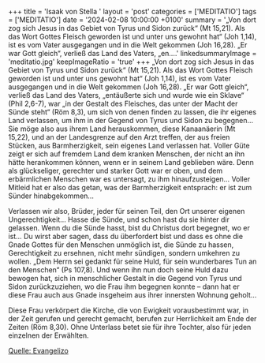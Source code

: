 +++
title = 'Isaak von Stella  '
layout = 'post'
categories = ['MEDITATIO']
tags = ['MEDITATIO']
date = '2024-02-08 10:00:00 +0100'
summary = '„Von dort zog sich Jesus in das Gebiet von Tyrus und Sidon zurück“ (Mt 15,21). Als das Wort Gottes Fleisch geworden ist und unter uns gewohnt hat“ (Joh 1,14), ist es vom Vater ausgegangen und in die Welt gekommen (Joh 16,28). „Er war Gott gleich“, verließ das Land des Vaters, „en....'
linkedsummaryImage = 'meditatio.jpg'
keepImageRatio = 'true'
+++
„Von dort zog sich Jesus in das Gebiet von Tyrus und Sidon zurück“ (Mt 15,21). Als das Wort Gottes Fleisch geworden ist und unter uns gewohnt hat“ (Joh 1,14), ist es vom Vater ausgegangen und in die Welt gekommen (Joh 16,28). „Er war Gott gleich“, verließ das Land des Vaters, „entäußerte sich und wurde wie ein Sklave“ (Phil 2,6-7), war „in der Gestalt des Fleisches, das unter der Macht der Sünde steht“ (Röm 8,3), um sich von denen finden zu lassen, die ihr eigenes Land verlassen, um ihm in der Gegend von Tyrus und Sidon zu begegnen… Sie möge also aus ihrem Land herauskommen, diese Kanaanäerin (Mt 15,22), und an der Landesgrenze auf den Arzt treffen, der aus freien Stücken, aus Barmherzigkeit, sein eigenes Land verlassen hat.<!--more--> Voller Güte zeigt er sich auf fremdem Land dem kranken Menschen, der nicht an ihn hätte herankommen können, wenn er in seinem Land geblieben wäre. Denn als glückseliger, gerechter und starker Gott war er oben, und dem erbärmlichen Menschen war es untersagt, zu ihm hinaufzusteigen… Voller Mitleid hat er also das getan, was der Barmherzigkeit entsprach: er ist zum Sünder hinabgekommen…

Verlassen wir also, Brüder, jeder für seinen Teil, den Ort unserer eigenen Ungerechtigkeit… Hasse die Sünde, und schon hast du sie hinter dir gelassen. Wenn du die Sünde hasst, bist du Christus dort begegnet, wo er ist… Du wirst aber sagen, dass du überfordert bist und dass es ohne die Gnade Gottes für den Menschen unmöglich ist, die Sünde zu hassen, Gerechtigkeit zu ersehnen, nicht mehr sündigen, sondern umkehren zu wollen. „Dem Herrn sei gedankt für seine Huld, für sein wunderbares Tun an den Menschen“ (Ps 107,8). Und wenn ihn nun doch seine Huld dazu bewogen hat, sich in menschlicher Gestalt in die Gegend von Tyrus und Sidon zurückzuziehen, wo die Frau ihm begegnen konnte – dann hat er diese Frau auch aus Gnade insgeheim aus ihrer innersten Wohnung geholt…

Diese Frau verkörpert die Kirche, die von Ewigkeit vorausbestimmt war, in der Zeit gerufen und gerecht gemacht, berufen zur Herrlichkeit am Ende der Zeiten (Röm 8,30). Ohne Unterlass betet sie für ihre Tochter, also für jeden einzelnen der Erwählten. 

[Quelle: Evangelizo](https://evangeliumtagfuertag.org/DE/gospel)
